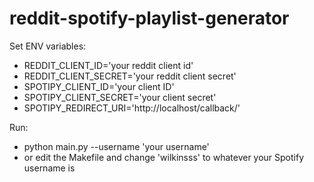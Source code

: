 # reddit-spotify-playlist-generator

Set ENV variables:

* REDDIT_CLIENT_ID='your reddit client id'
* REDDIT_CLIENT_SECRET='your reddit client secret'
* SPOTIPY_CLIENT_ID='your client ID'
* SPOTIPY_CLIENT_SECRET='your client secret'
* SPOTIPY_REDIRECT_URI='http://localhost/callback/'

Run:

- python main.py --username 'your username'
- or edit the Makefile and change 'wilkinsss' to whatever your Spotify username is
